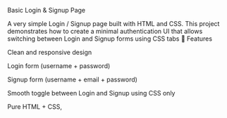 Basic Login & Signup Page

A very simple Login / Signup page built with HTML and CSS.
This project demonstrates how to create a minimal authentication UI that allows switching between Login and Signup forms using CSS tabs 
🚀 Features

Clean and responsive design

Login form (username + password)

Signup form (username + email + password)

Smooth toggle between Login and Signup using CSS only

Pure HTML + CSS, 